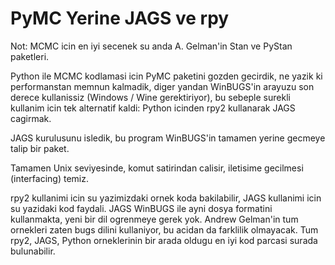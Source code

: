 # PyMC Yerine JAGS ve rpy

Not: MCMC icin en iyi secenek su anda A. Gelman'in Stan ve PyStan paketleri. 

Python ile MCMC kodlamasi icin PyMC paketini gozden gecirdik, ne yazik ki performanstan memnun kalmadik, diger yandan WinBUGS'in arayuzu son derece kullanissiz (Windows / Wine gerektiriyor), bu sebeple surekli kullanim icin tek alternatif kaldi: Python icinden rpy2 kullanarak JAGS cagirmak.

JAGS kurulusunu isledik, bu program WinBUGS'in tamamen yerine gecmeye
talip bir paket.

Tamamen Unix seviyesinde, komut satirindan calisir, iletisime
gecilmesi (interfacing) temiz.

rpy2 kullanimi icin su yazimizdaki ornek koda bakilabilir, JAGS
kullanimi icin su yazidaki kod faydali. JAGS WinBUGS ile ayni dosya
formatini kullanmakta, yeni bir dil ogrenmeye gerek yok. Andrew
Gelman'in tum ornekleri zaten bugs dilini kullaniyor, bu acidan da
farklilik olmayacak. Tum rpy2, JAGS, Python orneklerinin bir arada
oldugu en iyi kod parcasi surada bulunabilir.





